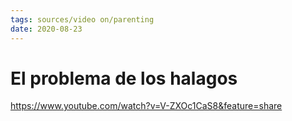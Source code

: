```yaml
---
tags: sources/video on/parenting
date: 2020-08-23
---
```

# El problema de los halagos

https://www.youtube.com/watch?v=V-ZXOc1CaS8&feature=share